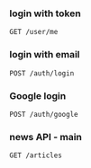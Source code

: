 ### login with token
`GET /user/me`

### login with email
`POST /auth/login`

### Google login
`POST /auth/google`

### news API - main
`GET /articles`
